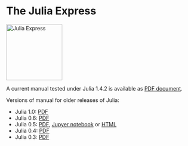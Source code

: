 # The Julia Express

 <img src="rocketship11.png" alt="Julia Express" width="150">

A current manual tested under Julia 1.4.2 is available as [PDF document](http://bogumilkaminski.pl/files/julia_express.pdf).

Versions of manual for older releases of Julia:

* Julia 1.0: [PDF](http://bogumilkaminski.pl/files/julia_express_v1.0.pdf)
* Julia 0.6: [PDF](http://bogumilkaminski.pl/files/julia_express_v0.6.2.pdf)
* Julia 0.5: [PDF](http://bogumilkaminski.pl/files/julia_express_v0.5.0.pdf), [Jupyer notebook](http://bogumilkaminski.pl/files/The%20Julia%20Express.ipynb) or [HTML](http://bogumilkaminski.pl/files/The%20Julia%20Express.html)
* Julia 0.4: [PDF](http://bogumilkaminski.pl/files/julia_express_v0.4.5.pdf)
* Julia 0.3: [PDF](http://bogumilkaminski.pl/files/julia_express_v0.3.3.pdf)
